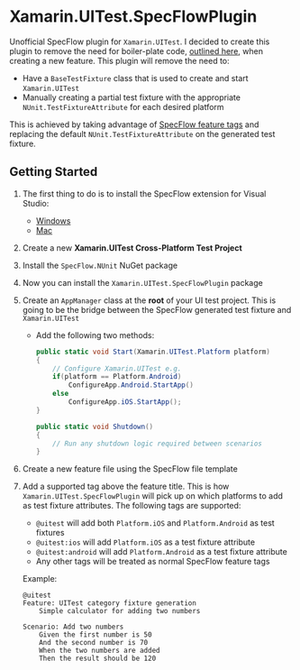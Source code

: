 # Xamarin.UITest.SpecFlowPlugin

Unofficial SpecFlow plugin for `Xamarin.UITest`. I decided to create this plugin to remove the need for boiler-plate code, [outlined here](https://github.com/xamarin-automation-service/uitest-specflow-example), when creating a new feature. This plugin will remove the need to:

- Have a `BaseTestFixture` class that is used to create and start `Xamarin.UITest`
- Manually creating a partial test fixture with the appropriate `NUnit.TestFixtureAttribute` for each desired platform

This is achieved by taking advantage of [SpecFlow feature tags](https://docs.specflow.org/projects/specflow/en/latest/Gherkin/Gherkin-Reference.html#tags) and replacing the default `NUnit.TestFixtureAttribute` on the generated test fixture.

## Getting Started

1. The first thing to do is to install the SpecFlow extension for Visual Studio:
    - [Windows](https://marketplace.visualstudio.com/items?itemName=TechTalkSpecFlowTeam.SpecFlowForVisualStudio)
    - [Mac](https://github.com/straighteight/SpecFlow-VS-Mac-Integration)
1. Create a new **Xamarin.UITest Cross-Platform Test Project**
1. Install the `SpecFlow.NUnit` NuGet package
1. Now you can install the `Xamarin.UITest.SpecFlowPlugin` package
1. Create an `AppManager` class at the **root** of your UI test project. This is going to be the bridge between the SpecFlow generated test fixture and `Xamarin.UITest`
    - Add the following two methods:

        ```csharp
        public static void Start(Xamarin.UITest.Platform platform)
        {
            // Configure Xamarin.UITest e.g.
            if(platform == Platform.Android)
                ConfigureApp.Android.StartApp()
            else
                ConfigureApp.iOS.StartApp();
        }
        
        public static void Shutdown()
        {
            // Run any shutdown logic required between scenarios
        }
        ```

1. Create a new feature file using the SpecFlow file template
1. Add a supported tag above the feature title. This is how `Xamarin.UITest.SpecFlowPlugin` will pick up on which platforms to add as test fixture attributes. The following tags are supported:

    - `@uitest` will add both `Platform.iOS` and `Platform.Android` as test fixtures
    - `@uitest:ios` will add `Platform.iOS` as a test fixture attribute
    - `@uitest:android` will add `Platform.Android` as a test fixture attribute
    - Any other tags will be treated as normal SpecFlow feature tags

    Example:

    ```text
    @uitest
    Feature: UITest category fixture generation 
        Simple calculator for adding two numbers

    Scenario: Add two numbers
        Given the first number is 50
        And the second number is 70
        When the two numbers are added
        Then the result should be 120
    ```
